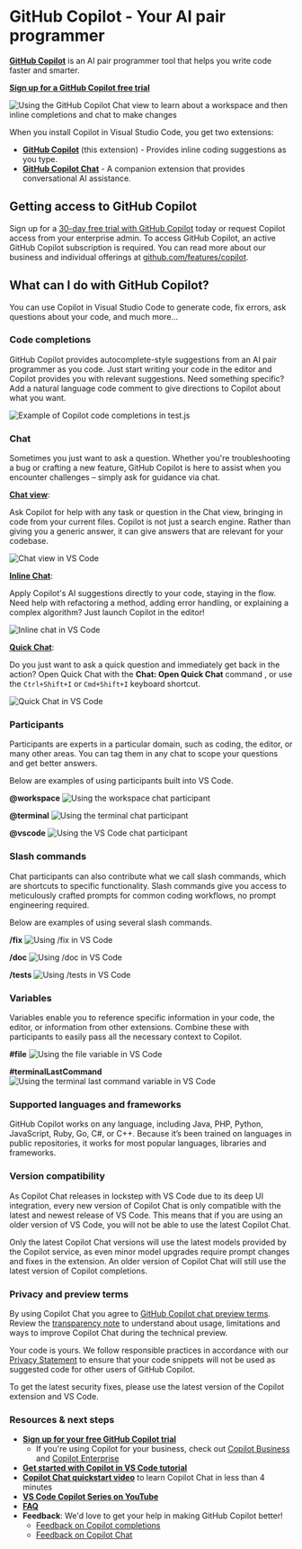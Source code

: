 # GitHub Copilot - Your AI pair programmer

**[GitHub Copilot](https://code.visualstudio.com/docs/copilot/overview)** is an AI pair programmer tool that helps you write code faster and smarter.

**[Sign up for a GitHub Copilot free trial](https://github.com/settings/copilot?utm_source=vscode-completions-readme&utm_medium=first&utm_campaign=2024q3-em-MSFT-signup)**

![Using the GitHub Copilot Chat view to learn about a workspace and then inline completions and chat to make changes](https://github.com/microsoft/vscode-copilot-release/blob/main/images/readme-gif.gif?raw=true)

When you install Copilot in Visual Studio Code, you get two extensions:
* **[GitHub Copilot](https://marketplace.visualstudio.com/items?itemName=GitHub.copilot)** (this extension) - Provides inline coding suggestions as you type.
* **[GitHub Copilot Chat](https://marketplace.visualstudio.com/items?itemName=GitHub.copilot-chat)** - A companion extension that provides conversational AI assistance.

## Getting access to GitHub Copilot

Sign up for a [30-day free trial with GitHub Copilot](https://github.com/settings/copilot?utm_source=vscode-completions-readme&utm_medium=second&utm_campaign=2024q3-em-MSFT-signup) today or request Copilot access from your enterprise admin. To access GitHub Copilot, an active GitHub Copilot subscription is required. You can read more about our business and individual offerings at [github.com/features/copilot](https://github.com/features/copilot?utm_source=vscode-completions&utm_medium=readme&utm_campaign=2024q3-em-MSFT-signup).

## What can I do with GitHub Copilot?

You can use Copilot in Visual Studio Code to generate code, fix errors, ask questions about your code, and much more...

### Code completions

GitHub Copilot provides autocomplete-style suggestions from an AI pair programmer as you code. Just start writing your code in the editor and Copilot provides you with relevant suggestions. Need something specific? Add a natural language code comment to give directions to Copilot about what you want.

![Example of Copilot code completions in test.js](https://code.visualstudio.com/assets/docs/copilot/inline-suggestions/js-suggest.png)

### Chat

Sometimes you just want to ask a question. Whether you're troubleshooting a bug or crafting a new feature, GitHub Copilot is here to assist when you encounter challenges – simply ask for guidance via chat.

**[Chat view](https://code.visualstudio.com/docs/editor/github-copilot#_chat-view)**:

Ask Copilot for help with any task or question in the Chat view, bringing in code from your current files. Copilot is not just a search engine. Rather than giving you a generic answer, it can give answers that are relevant for your codebase.

![Chat view in VS Code](https://code.visualstudio.com/assets/docs/copilot/copilot-chat/copilot-view.png)

**[Inline Chat](https://code.visualstudio.com/docs/editor/github-copilot#_inline-chat)**:

Apply Copilot's AI suggestions directly to your code, staying in the flow. Need help with refactoring a method, adding error handling, or explaining a complex algorithm? Just launch Copilot in the editor!

![Inline chat in VS Code](https://code.visualstudio.com/assets/docs/copilot/copilot-chat/inline-chat-question-example.png)

**[Quick Chat](https://code.visualstudio.com/docs/editor/github-copilot#_quick-chat)**:

Do you just want to ask a quick question and immediately get back in the action? Open Quick Chat with the **Chat: Open Quick Chat** command , or use the `Ctrl+Shift+I` or `Cmd+Shift+I` keyboard shortcut.

![Quick Chat in VS Code](https://code.visualstudio.com/assets/docs/copilot/copilot-chat/quick-chat-dropdown.png)

### Participants

Participants are experts in a particular domain, such as coding, the editor, or many other areas. You can tag them in any chat to scope your questions and get better answers.

Below are examples of using participants built into VS Code.

**@workspace**
![Using the workspace chat participant](https://github.com/microsoft/vscode-copilot-release/blob/main/images/participants-workspace.gif?raw=true)

**@terminal**
![Using the terminal chat participant](https://github.com/microsoft/vscode-copilot-release/blob/main/images/participants-vscode.gif?raw=true)

**@vscode**
![Using the VS Code chat participant](https://github.com/microsoft/vscode-copilot-release/blob/main/images/participants-terminal.gif?raw=true)

### Slash commands

Chat participants can also contribute what we call slash commands, which are shortcuts to specific functionality. Slash commands give you access to meticulously crafted prompts for common coding workflows, no prompt engineering required.

Below are examples of using several slash commands.

**/fix**
![Using /fix in VS Code](https://github.com/microsoft/vscode-copilot-release/blob/main/images/slash-fix.gif?raw=true)

**/doc**
![Using /doc in VS Code](https://github.com/microsoft/vscode-copilot-release/blob/main/images/slash-doc.png?raw=true)

**/tests**
![Using /tests in VS Code](https://github.com/microsoft/vscode-copilot-release/blob/main/images/slash-tests.gif?raw=true)

### Variables

Variables enable you to reference specific information in your code, the editor, or information from other extensions. Combine these with participants to easily pass all the necessary context to Copilot.

**#file**
![Using the file variable in VS Code](https://github.com/microsoft/vscode-copilot-release/blob/main/images/variables-file.gif?raw=true)

**#terminalLastCommand**
![Using the terminal last command variable in VS Code](https://github.com/microsoft/vscode-copilot-release/blob/main/images/variables-terminalLastCommand.gif?raw=true)

### Supported languages and frameworks

GitHub Copilot works on any language, including Java, PHP, Python, JavaScript, Ruby, Go, C#, or C++. Because it’s been trained on languages in public repositories, it works for most popular languages, libraries and frameworks.

### Version compatibility

As Copilot Chat releases in lockstep with VS Code due to its deep UI integration, every new version of Copilot Chat is only compatible with the latest and newest release of VS Code. This means that if you are using an older version of VS Code, you will not be able to use the latest Copilot Chat.

Only the latest Copilot Chat versions will use the latest models provided by the Copilot service, as even minor model upgrades require prompt changes and fixes in the extension. An older version of Copilot Chat will still use the latest version of Copilot completions.

### Privacy and preview terms

By using Copilot Chat you agree to [GitHub Copilot chat preview terms](https://docs.github.com/en/early-access/copilot/github-copilot-chat-technical-preview-license-terms). Review the [transparency note](https://aka.ms/CopilotChatTransparencyNote) to understand about usage, limitations and ways to improve Copilot Chat during the technical preview.

Your code is yours. We follow responsible practices in accordance with our [Privacy Statement](https://docs.github.com/en/site-policy/privacy-policies/github-privacy-statement) to ensure that your code snippets will not be used as suggested code for other users of GitHub Copilot.

To get the latest security fixes, please use the latest version of the Copilot extension and VS Code.

### Resources & next steps
* **[Sign up for your free GitHub Copilot trial](https://github.com/settings/copilot?utm_source=vscode-completions-readme&utm_medium=third&utm_campaign=2024q3-em-MSFT-signup)**
    * If you're using Copilot for your business, check out [Copilot Business](https://docs.github.com/en/copilot/copilot-business/about-github-copilot-business) and [Copilot Enterprise](https://docs.github.com/en/copilot/github-copilot-enterprise/overview/about-github-copilot-enterprise)
* **[Get started with Copilot in VS Code tutorial](https://code.visualstudio.com/docs/copilot/getting-started)**
* **[Copilot Chat quickstart video](https://www.youtube.com/watch?v=3surPGP7_4o)** to learn Copilot Chat in less than 4 minutes
* **[VS Code Copilot Series on YouTube](https://www.youtube.com/playlist?list=PLj6YeMhvp2S5_hvBl2SE-7YCHYlLQ0bPt)**
* **[FAQ](https://code.visualstudio.com/docs/copilot/faq)**
* **Feedback**: We'd love to get your help in making GitHub Copilot better!
    * [Feedback on Copilot completions](https://github.com/orgs/community/discussions/categories/copilot)
    * [Feedback on Copilot Chat](https://github.com/microsoft/vscode-copilot-release/issues)

